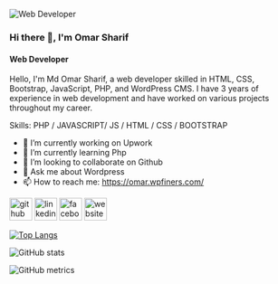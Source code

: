 ![Web Developer](https://media.licdn.com/dms/image/D5616AQGMS0RtSYnhLg/profile-displaybackgroundimage-shrink_350_1400/0/1683534637453?e=1689811200&v=beta&t=CVfTWrm1fybVP8MgTeQSpazS8Q1y8jSpcAiOZ4WHW3s)
### Hi there 👋, I'm Omar Sharif
#### Web Developer

Hello, I'm Md Omar Sharif, a web developer skilled in HTML, CSS, Bootstrap, JavaScript, PHP, and WordPress CMS. I have 3 years of experience in web development and have worked on various projects throughout my career.

Skills: PHP / JAVASCRIPT/ JS / HTML / CSS / BOOTSTRAP

- 🔭 I’m currently working on Upwork 
- 🌱 I’m currently learning Php 
- 👯 I’m looking to collaborate on Github 
- 💬 Ask me about Wordpress 
- 📫 How to reach me: https://omar.wpfiners.com/ 


[<img src='https://cdn.jsdelivr.net/npm/simple-icons@3.0.1/icons/github.svg' alt='github' height='40'>](https://github.com/omarhimu)  [<img src='https://cdn.jsdelivr.net/npm/simple-icons@3.0.1/icons/linkedin.svg' alt='linkedin' height='40'>](https://www.linkedin.com/in/md-omar-sharif-80b40a207/)  [<img src='https://cdn.jsdelivr.net/npm/simple-icons@3.0.1/icons/facebook.svg' alt='facebook' height='40'>](https://www.facebook.com/omar.sharif.4)  [<img src='https://cdn.jsdelivr.net/npm/simple-icons@3.0.1/icons/icloud.svg' alt='website' height='40'>](https://omar.wpfiners.com/)  

[![Top Langs](https://github-readme-stats.vercel.app/api/top-langs/?username=omarhimu)](https://github.com/anuraghazra/github-readme-stats)

![GitHub stats](https://github-readme-stats.vercel.app/api?username=omarhimu&show_icons=true)  

![GitHub metrics](https://metrics.lecoq.io/omarhimu)  

